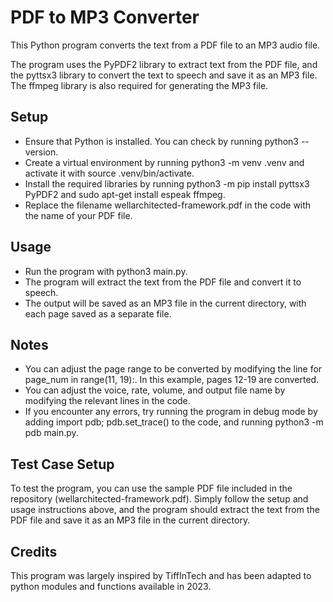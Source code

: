 # PDF to MP3 Converter
This Python program converts the text from a PDF file to an MP3 audio file. 

The program uses the PyPDF2 library to extract text from the PDF file, and the pyttsx3 library to convert the text to speech and save it as an MP3 file. The ffmpeg library is also required for generating the MP3 file.

## Setup
* Ensure that Python is installed. You can check by running python3 --version.
* Create a virtual environment by running python3 -m venv .venv and activate it with source .venv/bin/activate.
* Install the required libraries by running python3 -m pip install pyttsx3 PyPDF2 and sudo apt-get install espeak ffmpeg.
* Replace the filename wellarchitected-framework.pdf in the code with the name of your PDF file.

## Usage
* Run the program with python3 main.py.
* The program will extract the text from the PDF file and convert it to speech.
* The output will be saved as an MP3 file in the current directory, with each page saved as a separate file.

## Notes
* You can adjust the page range to be converted by modifying the line for page_num in range(11, 19):. In this example, pages 12-19 are converted.
* You can adjust the voice, rate, volume, and output file name by modifying the relevant lines in the code.
* If you encounter any errors, try running the program in debug mode by adding import pdb; pdb.set_trace() to the code, and running python3 -m pdb main.py.

## Test Case Setup
To test the program, you can use the sample PDF file included in the repository (wellarchitected-framework.pdf). Simply follow the setup and usage instructions above, and the program should extract the text from the PDF file and save it as an MP3 file in the current directory.

## Credits
This program was largely inspired by TiffInTech and has been adapted to python modules and functions available in 2023.
